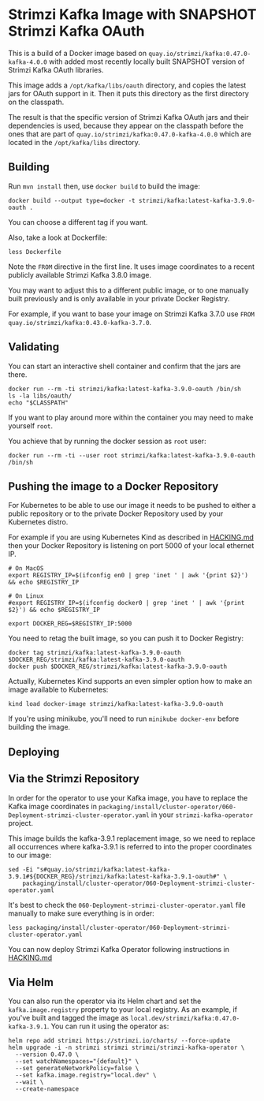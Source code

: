 Strimzi Kafka Image with SNAPSHOT Strimzi Kafka OAuth
=====================================================

This is a build of a Docker image based on `quay.io/strimzi/kafka:0.47.0-kafka-4.0.0` with added most recently locally built SNAPSHOT version of Strimzi Kafka OAuth libraries.

This image adds a `/opt/kafka/libs/oauth` directory, and copies the latest jars for OAuth support in it.
Then it puts this directory as the first directory on the classpath.

The result is that the specific version of Strimzi Kafka OAuth jars and their dependencies is used, because they appear on the classpath before the ones that are part of `quay.io/strimzi/kafka:0.47.0-kafka-4.0.0` which are located in the `/opt/kafka/libs` directory.


Building
--------

Run `mvn install` then, use `docker build` to build the image:

    docker build --output type=docker -t strimzi/kafka:latest-kafka-3.9.0-oauth .

You can choose a different tag if you want.

Also, take a look at Dockerfile:

    less Dockerfile
    
Note the `FROM` directive in the first line. It uses image coordinates to a recent publicly available Strimzi Kafka 3.8.0 image.

You may want to adjust this to a different public image, or to one manually built previously and is only available in your private Docker Registry.

For example, if you want to base your image on Strimzi Kafka 3.7.0 use `FROM quay.io/strimzi/kafka:0.43.0-kafka-3.7.0`.


Validating
----------

You can start an interactive shell container and confirm that the jars are there.

    docker run --rm -ti strimzi/kafka:latest-kafka-3.9.0-oauth /bin/sh
    ls -la libs/oauth/
    echo "$CLASSPATH"
    
If you want to play around more within the container you may need to make yourself `root`.

You achieve that by running the docker session as `root` user:

    docker run --rm -ti --user root strimzi/kafka:latest-kafka-3.9.0-oauth /bin/sh



Pushing the image to a Docker Repository
--------------------------------------

For Kubernetes to be able to use our image it needs to be pushed to either a public repository or to the private Docker Repository used by your Kubernetes distro.

For example if you are using Kubernetes Kind as described in [HACKING.md](../../../HACKING.md) then your Docker Repository is listening on port 5000 of your local ethernet IP.

    # On MacOS
    export REGISTRY_IP=$(ifconfig en0 | grep 'inet ' | awk '{print $2}') && echo $REGISTRY_IP 

    # On Linux
    #export REGISTRY_IP=$(ifconfig docker0 | grep 'inet ' | awk '{print $2}') && echo $REGISTRY_IP 

    export DOCKER_REG=$REGISTRY_IP:5000
    
You need to retag the built image, so you can push it to Docker Registry:

    docker tag strimzi/kafka:latest-kafka-3.9.0-oauth $DOCKER_REG/strimzi/kafka:latest-kafka-3.9.0-oauth
    docker push $DOCKER_REG/strimzi/kafka:latest-kafka-3.9.0-oauth

Actually, Kubernetes Kind supports an even simpler option how to make an image available to Kubernetes:

    kind load docker-image strimzi/kafka:latest-kafka-3.9.0-oauth 
    
If you're using minikube, you'll need to run `minikube docker-env` before building the image.

Deploying
---------

## Via the Strimzi Repository

In order for the operator to use your Kafka image, you have to replace the Kafka image coordinates in `packaging/install/cluster-operator/060-Deployment-strimzi-cluster-operator.yaml` in your `strimzi-kafka-operator` project.

This image builds the kafka-3.9.1 replacement image, so we need to replace all occurrences where kafka-3.9.1 is referred to into the proper coordinates to our image:

    sed -Ei "s#quay.io/strimzi/kafka:latest-kafka-3.9.1#${DOCKER_REG}/strimzi/kafka:latest-kafka-3.9.1-oauth#" \
        packaging/install/cluster-operator/060-Deployment-strimzi-cluster-operator.yaml


It's best to check the `060-Deployment-strimzi-cluster-operator.yaml` file manually to make sure everything is in order:

    less packaging/install/cluster-operator/060-Deployment-strimzi-cluster-operator.yaml


You can now deploy Strimzi Kafka Operator following instructions in [HACKING.md](../../../HACKING.md)

## Via Helm

You can also run the operator via its Helm chart and set the `kafka.image.registry` property to your local registry. As an example, if you've built and tagged the image as `local.dev/strimzi/kafka:0.47.0-kafka-3.9.1`. You can run it using the operator as:

    helm repo add strimzi https://strimzi.io/charts/ --force-update
    helm upgrade -i -n strimzi strimzi strimzi/strimzi-kafka-operator \
      --version 0.47.0 \
      --set watchNamespaces="{default}" \
      --set generateNetworkPolicy=false \
      --set kafka.image.registry="local.dev" \
      --wait \
      --create-namespace